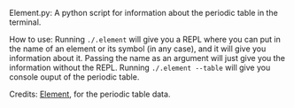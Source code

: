 Element.py: A python script for information about the periodic table in the terminal.

How to use: Running `./.element` will give you a REPL where you can put in the name of an element or its symbol (in any case), and it will give you information about it. Passing the name as an argument will just give you the information without the REPL. Running `./.element --table` will give you console ouput of the periodic table.

Credits: [Element](https://github.com/gennaro-tedesco/element), for the periodic table data.
